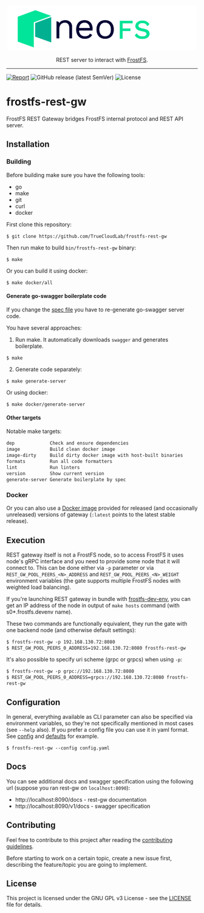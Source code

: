 <p align="center">
<img src="./.github/logo.svg" width="500px" alt="FrostFS">
</p>
<p align="center">
  REST server to interact with <a href="https://frostfs.info">FrostFS</a>.
</p>

---
[![Report](https://goreportcard.com/badge/github.com/TrueCloudLab/frostfs-rest-gw)](https://goreportcard.com/report/github.com/TrueCloudLab/frostfs-rest-gw)
![GitHub release (latest SemVer)](https://img.shields.io/github/v/release/TrueCloudLab/frostfs-rest-gw?sort=semver)
![License](https://img.shields.io/github/license/TrueCloudLab/frostfs-rest-gw.svg?style=popout)

# frostfs-rest-gw

FrostFS REST Gateway bridges FrostFS internal protocol and REST API server.

## Installation

### Building

Before building make sure you have the following tools:

* go
* make
* git
* curl
* docker

First clone this repository:

```shell
$ git clone https://github.com/TrueCloudLab/frostfs-rest-gw
```

Then run make to build `bin/frostfs-rest-gw` binary:

```shell
$ make
```

Or you can build it using docker:

```shell
$ make docker/all
```

#### Generate go-swagger boilerplate code

If you change the [spec file](./spec/rest.yaml) you have to re-generate go-swagger server code.

You have several approaches:

1. Run make. It automatically downloads `swagger` and generates boilerplate.

```shell
$ make
```

2. Generate code separately:

```shell
$ make generate-server
```

Or using docker:

```shell
$ make docker/generate-server
```

#### Other targets

Notable make targets:

```
dep             Check and ensure dependencies
image           Build clean docker image
image-dirty     Build dirty docker image with host-built binaries
formats         Run all code formatters
lint            Run linters
version         Show current version
generate-server Generate boilerplate by spec
```

### Docker

Or you can also use a [Docker image](https://hub.docker.com/r/truecloudlab/frostfs-rest-gw) provided for released
(and occasionally unreleased) versions of gateway (`:latest` points to the latest stable release).

## Execution

REST gateway itself is not a FrostFS node, so to access FrostFS it uses node's gRPC interface and you need to provide some
node that it will connect to. This can be done either via `-p` parameter or via `REST_GW_POOL_PEERS_<N>_ADDRESS` and
`REST_GW_POOL_PEERS_<N>_WEIGHT` environment variables (the gate supports multiple FrostFS nodes with weighted load balancing).

If you're launching REST gateway in bundle with [frostfs-dev-env](https://github.com/TrueCloudLab/frostfs-dev-env), you can get
an IP address of the node in output of `make hosts` command
(with s0*.frostfs.devenv name).

These two commands are functionally equivalent, they run the gate with one backend node (and otherwise default
settings):

```shell
$ frostfs-rest-gw -p 192.168.130.72:8080
$ REST_GW_POOL_PEERS_0_ADDRESS=192.168.130.72:8080 frostfs-rest-gw
```

It's also possible to specify uri scheme (grpc or grpcs) when using `-p`:

```shell
$ frostfs-rest-gw -p grpc://192.168.130.72:8080
$ REST_GW_POOL_PEERS_0_ADDRESS=grpcs://192.168.130.72:8080 frostfs-rest-gw
```

## Configuration

In general, everything available as CLI parameter can also be specified via environment variables, so they're not
specifically mentioned in most cases (see `--help` also). If you prefer a config file you can use it in yaml format.
See [config](./config/config.yaml) and [defaults](./docs/gate-configuration.md) for example.

```shell
$ frostfs-rest-gw --config config.yaml
```

## Docs

You can see additional docs and swagger specification using the following url
(suppose you ran rest-gw on `localhost:8090`):

* http://localhost:8090/docs - rest-gw documentation
* http://localhost:8090/v1/docs - swagger specification

## Contributing

Feel free to contribute to this project after reading the [contributing guidelines](CONTRIBUTING.md).

Before starting to work on a certain topic, create a new issue first, describing
the feature/topic you are going to implement.

## License

This project is licensed under the GNU GPL v3 License -
see the [LICENSE](LICENSE) file for details.
